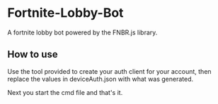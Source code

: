 # Fortnite-Lobby-Bot
A fortnite lobby bot powered by the FNBR.js library.



## How to use

Use the tool provided to create your auth client for your account, then replace the values in deviceAuth.json with what was generated.

Next you start the cmd file and that's it.
